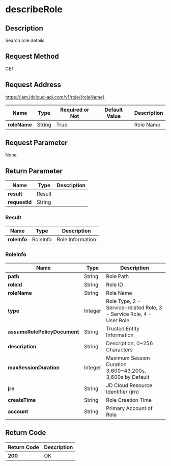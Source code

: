 # describeRole


## Description
Search role details

## Request Method
GET

## Request Address
https://iam.jdcloud-api.com/v1/role/{roleName}

|Name|Type|Required or Not|Default Value|Description|
|---|---|---|---|---|
|**roleName**|String|True| |Role Name|

## Request Parameter
None


## Return Parameter
|Name|Type|Description|
|---|---|---|
|**result**|Result| |
|**requestId**|String| |

### Result
|Name|Type|Description|
|---|---|---|
|**roleInfo**|RoleInfo|Role Information|
### RoleInfo
|Name|Type|Description|
|---|---|---|
|**path**|String|Role Path|
|**roleId**|String|Role ID|
|**roleName**|String|Role Name|
|**type**|Integer|Role Type, 2 - Service-related Role, 3 - Service Role, 4 - User Role|
|**assumeRolePolicyDocument**|String|Trusted Entity Information|
|**description**|String|Description, 0~256 Characters|
|**maxSessionDuration**|Integer|Maximum Session Duration 3,600~43,200s, 3,600s by Default|
|**jrn**|String|JD Cloud Resource Identifier (jrn)|
|**createTime**|String|Role Creation Time|
|**account**|String|Primary Account of Role|

## Return Code
|Return Code|Description|
|---|---|
|**200**|OK|
